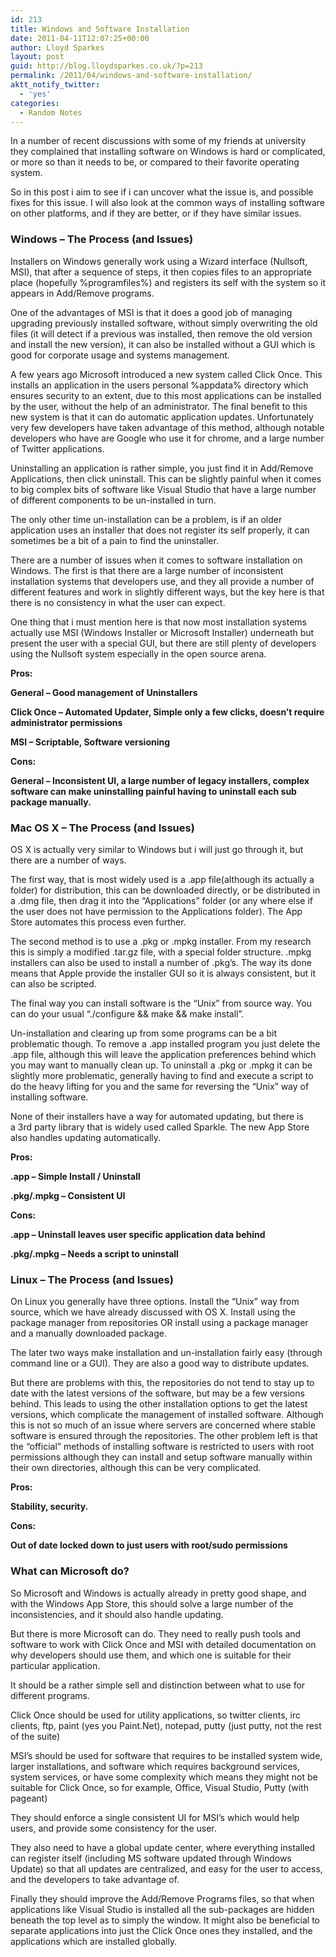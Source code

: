 ```yaml
---
id: 213
title: Windows and Software Installation
date: 2011-04-11T12:07:25+00:00
author: Lloyd Sparkes
layout: post
guid: http://blog.lloydsparkes.co.uk/?p=213
permalink: /2011/04/windows-and-software-installation/
aktt_notify_twitter:
  - 'yes'
categories:
  - Random Notes
---
```

In a number of recent discussions with some of my friends at university they complained that installing software on Windows is hard or complicated, or more so than it needs to be, or compared to their favorite operating system.

So in this post i aim to see if i can uncover what the issue is, and possible fixes for this issue. I will also look at the common ways of installing software on other platforms, and if they are better, or if they have similar issues.

### Windows &#8211; The Process (and Issues)

Installers on Windows generally work using a Wizard interface (Nullsoft, MSI), that after a sequence of steps, it then copies files to an appropriate place (hopefully %programfiles%) and registers its self with the system so it appears in Add/Remove programs.

One of the advantages of MSI is that it does a good job of managing upgrading previously installed software, without simply overwriting the old files (it will detect if a previous was installed, then remove the old version and install the new version), it can also be installed without a GUI which is good for corporate usage and systems management.

A few years ago Microsoft introduced a new system called Click Once. This installs an application in the users personal %appdata% directory which ensures security to an extent, due to this most applications can be installed by the user, without the help of an administrator. The final benefit to this new system is that it can do automatic application updates. Unfortunately very few developers have taken advantage of this method, although notable developers who have are Google who use it for chrome, and a large number of Twitter applications.

Uninstalling an application is rather simple, you just find it in Add/Remove Applications, then click uninstall. This can be slightly painful when it comes to big complex bits of software like Visual Studio that have a large number of different components to be un-installed in turn.

The only other time un-installation can be a problem, is if an older application uses an installer that does not register its self properly, it can sometimes be a bit of a pain to find the uninstaller.

There are a number of issues when it comes to software installation on Windows. The first is that there are a large number of inconsistent installation systems that developers use, and they all provide a number of different features and work in slightly different ways, but the key here is that there is no consistency in what the user can expect.

One thing that i must mention here is that now most installation systems actually use MSI (Windows Installer or Microsoft Installer) underneath but present the user with a special GUI, but there are still plenty of developers using the Nullsoft system especially in the open source arena.

**Pros:** 
  
**General &#8211; Good management of Uninstallers**
  
**Click Once &#8211; Automated Updater, Simple only a few clicks, doesn&#8217;t require administrator permissions**
  
**MSI &#8211; Scriptable, Software versioning**

**Cons:**
  
**General &#8211; Inconsistent UI, a large number of legacy installers, complex software can make uninstalling painful having to uninstall each sub package manually.**

### Mac OS X &#8211; The Process (and Issues)

OS X is actually very similar to Windows but i will just go through it, but there are a number of ways.

The first way, that is most widely used is a .app file(although its actually a folder) for distribution, this can be downloaded directly, or be distributed in a .dmg file, then drag it into the &#8220;Applications&#8221; folder (or any where else if the user does not have permission to the Applications folder). The App Store automates this process even further.

The second method is to use a .pkg or .mpkg installer. From my research this is simply a modified .tar.gz file, with a special folder structure. .mpkg installers can also be used to install a number of .pkg&#8217;s. The way its done means that Apple provide the installer GUI so it is always consistent, but it can also be scripted.

The final way you can install software is the &#8220;Unix&#8221; from source way. You can do your usual &#8220;./configure && make && make install&#8221;.

Un-installation and clearing up from some programs can be a bit problematic though. To remove a .app installed program you just delete the .app file, although this will leave the application preferences behind which you may want to manually clean up. To uninstall a .pkg or .mpkg it can be slightly more problematic, generally having to find and execute a script to do the heavy lifting for you and the same for reversing the &#8220;Unix&#8221; way of installing software.

None of their installers have a way for automated updating, but there is a 3rd party library that is widely used called Sparkle. The new App Store also handles updating automatically.

**Pros:**
  
 **.app &#8211; Simple Install / Uninstall**
  
 **.pkg/.mpkg &#8211; Consistent UI**

**Cons:**
  
 **.app &#8211; Uninstall leaves user specific application data behind**
  
 **.pkg/.mpkg &#8211; Needs a script to uninstall**

### Linux &#8211; The Process (and Issues)

On Linux you generally have three options. Install the &#8220;Unix&#8221; way from source, which we have already discussed with OS X. Install using the package manager from repositories OR install using a package manager and a manually downloaded package.

The later two ways make installation and un-installation fairly easy (through command line or a GUI). They are also a good way to distribute updates.

But there are problems with this, the repositories do not tend to stay up to date with the latest versions of the software, but may be a few versions behind. This leads to using the other installation options to get the latest versions, which complicate the management of installed software. Although this is not so much of an issue where servers are concerned where stable software is ensured through the repositories. The other problem left is that the &#8220;official&#8221; methods of installing software is restricted to users with root permissions although they can install and setup software manually within their own directories, although this can be very complicated.

**Pros:**
  
**Stability, security.**

**Cons:**
  
**Out of date locked down to just users with root/sudo permissions**

### What can Microsoft do?

So Microsoft and Windows is actually already in pretty good shape, and with the Windows App Store, this should solve a large number of the inconsistencies, and it should also handle updating.

But there is more Microsoft can do. They need to really push tools and software to work with Click Once and MSI with detailed documentation on why developers should use them, and which one is suitable for their particular application.

It should be a rather simple sell and distinction between what to use for different programs.

Click Once should be used for utility applications, so twitter clients, irc clients, ftp, paint (yes you Paint.Net), notepad, putty (just putty, not the rest of the suite)

MSI&#8217;s should be used for software that requires to be installed system wide, larger installations, and software which requires background services, system services, or have some complexity which means they might not be suitable for Click Once, so for example, Office, Visual Studio, Putty (with pageant)

They should enforce a single consistent UI for MSI&#8217;s which would help users, and provide some consistency for the user.

They also need to have a global update center, where everything installed can register itself (including MS software updated through Windows Update) so that all updates are centralized, and easy for the user to access, and the developers to take advantage of.

Finally they should improve the Add/Remove Programs files, so that when applications like Visual Studio is installed all the sub-packages are hidden beneath the top level as to simply the window. It might also be beneficial to separate applications into just the Click Once ones they installed, and the applications which are installed globally.